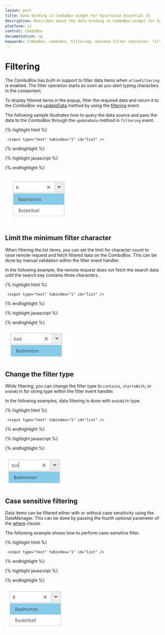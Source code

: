 ```yaml
---
layout: post
title: Data binding in ComboBox widget for Syncfusion Essential JS
description: Describes about the data binding in ComboBox widget for Syncfusion Essential JS
platform: js
control: ComboBox
documentation: ug
keywords: ComboBox, combobox, Filtering, minimum filter character, filter type
---
```


# Filtering

The ComboBox has built-in support to filter data items when `allowFiltering` is enabled. The filter
operation starts as soon as you start typing characters in the component.

To display filtered items in the popup, filter the required data and return it to the ComboBox
via [updateData](api-filteringEventArgs.html#updatedata) method by using the [filtering](/combo-box/api-comboBox.html#filtering--emittypefilteringeventargs) event.

The following sample illustrates how to query the data source and pass the data to the ComboBox
through the `updateData` method in `filtering` event.

{% highlight html %}
	
	 <input type="text" tabindex="1" id="list" />
			
{% endhighlight %}
	
{% highlight javascript %}	
	
<script type="text/javascript">

    var empList = [
        { id: 'level1', game: 'American Football' }, { id: 'level2', game: 'Badminton' },
        { id: 'level3', game: 'Basketball' }, { id: 'level4', game: 'Cricket' },
        { id: 'level5', game: 'Football' }, { id: 'level6', game: 'Golf' },
        { id: 'level7', game: 'Hockey' }, { id: 'level8', game: 'Rugby' },
        { id: 'level9', game: 'Snooker' }, { id: 'level10', game: 'Tennis' }
        ];
    var query = new ej.Query().select(['game', 'id']);
    $(function () {
        $('#list').ejComboBox({
            dataSource: empList,
            query: query.take(5),
            fields: { text: 'game', value: 'id' },
            placeholder: 'Select a game',
            popupHeight: '230px',
            allowFiltering: true,
            filtering: function(e){
                var query = new ej.Query().select(['game', 'id']);
                query = (e.text !== '') ? query.where('game', 'startswith', e.text, true) : query;
                e.updateData(empList, query);
            }
        });
    });

</script>	
		
{% endhighlight %}

![](Filtering_images/Filtering_image1.png)

## Limit the minimum filter character

When filtering the list items, you can set the limit for character count to raise remote request and fetch
filtered data on the ComboBox. This can be done by manual validation within the filter event handler.

In the following example, the remote request does not fetch the search data until the search key contains three characters.

{% highlight html %}
	
	 <input type="text" tabindex="1" id="list" />
			
{% endhighlight %}
	
{% highlight javascript %}	
	
<script type="text/javascript">

    var empList = [
        { id: 'level1', game: 'American Football' }, { id: 'level2', game: 'Badminton' },
        { id: 'level3', game: 'Basketball' }, { id: 'level4', game: 'Cricket' },
        { id: 'level5', game: 'Football' }, { id: 'level6', game: 'Golf' },
        { id: 'level7', game: 'Hockey' }, { id: 'level8', game: 'Rugby' },
        { id: 'level9', game: 'Snooker' }, { id: 'level10', game: 'Tennis' }
        ];
    var query = new ej.Query().select(['game', 'id']);
    $(function () {
        $('#list').ejComboBox({
            dataSource: empList,
            query: query.take(5),
            fields: { text: 'game', value: 'id' },
            placeholder: 'Select a game',
            popupHeight: '230px',
            allowFiltering: true,
            filtering: function(e){
                // load overall data when search key empty.
                if(e.text == '') e.updateData(empList);
                else{
                    // restrict the remote request until search key contains 3 characters.
                    if (e.text.length < 3) { return; }
                    var query = new ej.Query().select(['country', 'id']);

                    query = (e.text !== '') ? query.where('country', 'startswith', e.text, true) : query;
                    e.updateData(empList, query);
                }
            }
        });
    });

</script>	
		
{% endhighlight %}

![](Filtering_images/Filtering_image2.png)

## Change the filter type

While filtering, you can change the filter type to `contains`,
`startsWith`, or `endsWith` for string type within the filter event handler.

In the following examples, data filtering is done with `endsWith` type.

{% highlight html %}
	
	 <input type="text" tabindex="1" id="list" />
			
{% endhighlight %}
	
{% highlight javascript %}	
	
<script type="text/javascript">

    var empList = [
        { id: 'level1', game: 'American Football' }, { id: 'level2', game: 'Badminton' },
        { id: 'level3', game: 'Basketball' }, { id: 'level4', game: 'Cricket' },
        { id: 'level5', game: 'Football' }, { id: 'level6', game: 'Golf' },
        { id: 'level7', game: 'Hockey' }, { id: 'level8', game: 'Rugby' },
        { id: 'level9', game: 'Snooker' }, { id: 'level10', game: 'Tennis' }
        ];
    var query = new ej.Query().select(['game', 'id']);
    $(function () {
        $('#list').ejComboBox({
            dataSource: empList,
            query: query.take(5),
            fields: { text: 'game', value: 'id' },
            placeholder: 'Select a game',
            popupHeight: '230px',
            allowFiltering: true,
            filtering: function(e){
                // load overall data when search key empty.
                if(e.text == '') e.updateData(empList);
                else{
                    var query = new ej.Query().select(['country', 'id']);
                    query = (e.text !== '') ? query.where('country', 'endswith', e.text, true) : query;
                    e.updateData(empList, query);
                }
            }
        });
    });

</script>	
		
{% endhighlight %}

![](Filtering_images/Filtering_image3.png)

## Case sensitive filtering

Data items can be filtered either with or without case sensitivity using the DataManager. This can be done
by passing the fourth optional parameter of the [where](/data/api-query.html#where) clause.

The following example shows how to perform case-sensitive filter.

{% highlight html %}
	
	 <input type="text" tabindex="1" id="list" />
			
{% endhighlight %}
	
{% highlight javascript %}	
	
<script type="text/javascript">

    var empList = [
        { id: 'level1', game: 'American Football' }, { id: 'level2', game: 'Badminton' },
        { id: 'level3', game: 'Basketball' }, { id: 'level4', game: 'Cricket' },
        { id: 'level5', game: 'Football' }, { id: 'level6', game: 'Golf' },
        { id: 'level7', game: 'Hockey' }, { id: 'level8', game: 'Rugby' },
        { id: 'level9', game: 'Snooker' }, { id: 'level10', game: 'Tennis' }
        ];
    var query = new ej.Query().select(['game', 'id']);
    $(function () {
        $('#list').ejComboBox({
            dataSource: empList,
            query: query.take(5),
            fields: { text: 'game', value: 'id' },
            placeholder: 'Select a game',
            popupHeight: '230px',
            allowFiltering: true,
            filtering: function(e){
                // load overall data when search key empty.
                if(e.text == '') e.updateData(empList);
                else{
                    var query = new ej.Query().select(['country', 'id']);
                    //enable the case sensitive filtering by passing false to 4th parameter.
                    query = (e.text !== '') ? query.where('country', 'startswith', e.text, false) : query;
                    e.updateData(empList, query);
                }
            }
        });
    });

</script>	
		
{% endhighlight %}

![](Filtering_images/Filtering_image4.png)